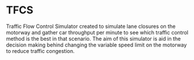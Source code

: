 # TFCS
Traffic Flow Control Simulator created to simulate lane closures on the motorway and gather car throughput per minute to see which traffic control method is the best in that scenario. The aim of this simulator is aid in the decision making behind changing the variable speed limit on the motorway to reduce traffic congestion.
